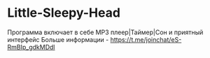# Little-Sleepy-Head
Программа включает в себе MP3 плеер|Таймер|Сон и приятный интерфейс 
Больше информации - https://t.me/joinchat/eS-RmBIp_gdkMDdl
